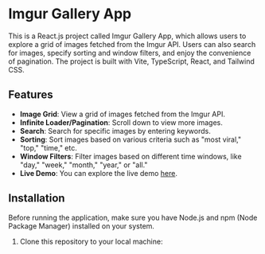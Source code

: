 # Imgur Gallery App

This is a React.js project called Imgur Gallery App, which allows users to explore a grid of images fetched from the Imgur API. Users can also search for images, specify sorting and window filters, and enjoy the convenience of pagination. The project is built with Vite, TypeScript, React, and Tailwind CSS.

## Features

- **Image Grid**: View a grid of images fetched from the Imgur API.
- **Infinite Loader/Pagination**: Scroll down to view more images.
- **Search**: Search for specific images by entering keywords.
- **Sorting**: Sort images based on various criteria such as "most viral," "top," "time," etc.
- **Window Filters**: Filter images based on different time windows, like "day," "week," "month," "year," or "all."
- **Live Demo**: You can explore the live demo [here](https://64f495273dd92a1f6ffcfa1f--voluble-toffee-b77233.netlify.app/).

## Installation

Before running the application, make sure you have Node.js and npm (Node Package Manager) installed on your system.

1. Clone this repository to your local machine:

